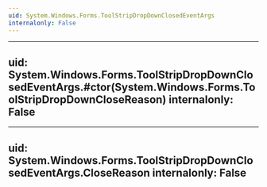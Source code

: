 ```yaml
---
uid: System.Windows.Forms.ToolStripDropDownClosedEventArgs
internalonly: False
---
```


---
uid: System.Windows.Forms.ToolStripDropDownClosedEventArgs.#ctor(System.Windows.Forms.ToolStripDropDownCloseReason)
internalonly: False
---

---
uid: System.Windows.Forms.ToolStripDropDownClosedEventArgs.CloseReason
internalonly: False
---
